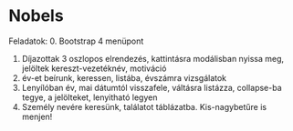 # Nobels

Feladatok:
0. Bootstrap 4 menüpont
1. Díjazottak 3 oszlopos elrendezés, kattintásra modálisban nyissa meg, jelöltek kereszt-vezetéknév, motiváció
2. év-et beírunk, keressen, listába, évszámra vizsgálatok
3. Lenyílóban év, mai dátumtól visszafele, váltásra listázza, collapse-ba tegye, a jelölteket, lenyitható legyen
4. Személy nevére keresünk, találatot táblázatba. Kis-nagybetűre is menjen!